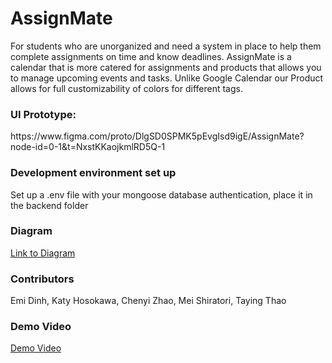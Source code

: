 # AssignMate

For students who are unorganized and need a system in place to help them complete assignments on time and know deadlines. AssignMate is a calendar that is more catered for assignments and products that allows you to manage upcoming events and tasks. Unlike Google Calendar our Product allows for full customizability of colors for different tags.

<h3>UI Prototype:</h3>
https://www.figma.com/proto/DlgSD0SPMK5pEvgIsd9igE/AssignMate?node-id=0-1&t=NxstKKaojkmlRD5Q-1

<h3>Development environment set up</h3>
Set up a .env file with your mongoose database authentication, place it in the backend folder

<h3>Diagram</h3>
<a href= "https://github.com/e-dinh-6/AssignMate/blob/d7fd36857a073aac0a6c2777fbffead340938ee9/docs/diagram.md" >Link to Diagram</a>

<h3>Contributors</h3>
Emi Dinh, Katy Hosokawa, Chenyi Zhao, Mei Shiratori, Taying Thao

<h3>Demo Video</h3>
<a href = "https://youtu.be/nnv2lzIqHt4"> Demo Video</a>
